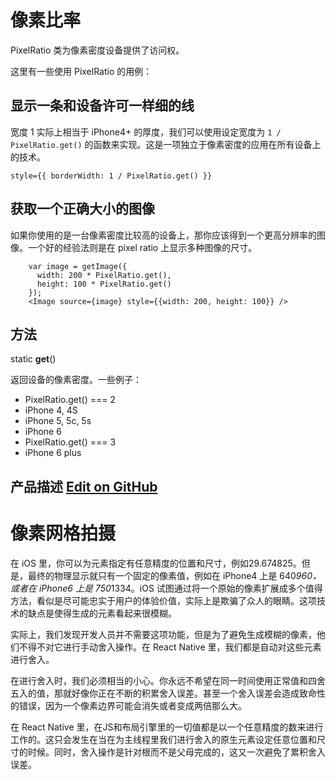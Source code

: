 # 像素比率 

PixelRatio 类为像素密度设备提供了访问权。

这里有一些使用 PixelRatio 的用例： 

## 显示一条和设备许可一样细的线 

宽度 1 实际上相当于 iPhone4+ 的厚度，我们可以使用设定宽度为 `1 / PixelRatio.get()` 的函数来实现。这是一项独立于像素密度的应用在所有设备上的技术。 

```
style={{ borderWidth: 1 / PixelRatio.get() }}
```

## 获取一个正确大小的图像 

如果你使用的是一台像素密度比较高的设备上，那你应该得到一个更高分辨率的图像。一个好的经验法则是在 pixel ratio 上显示多种图像的尺寸。

```
    var image = getImage({
	  width: 200 * PixelRatio.get(),
	  height: 100 * PixelRatio.get()
	});
    <Image source={image} style={{width: 200, height: 100}} />
```

## 方法 

static **get**()

返回设备的像素密度。一些例子：

- PixelRatio.get() === 2
 - iPhone 4, 4S
 - iPhone 5, 5c, 5s
 - iPhone 6
- PixelRatio.get() === 3
 - iPhone 6 plus

## 产品描述 [Edit on GitHub](https://github.com/facebook/react-native/blob/master/docs/PixelRatio.md)

# 像素网格拍摄 

在 iOS 里，你可以为元素指定有任意精度的位置和尺寸，例如29.674825。但是，最终的物理显示就只有一个固定的像素值，例如在 iPhone4 上是 640*960，或者在 iPhone6 上是 750*1334。iOS 试图通过将一个原始的像素扩展成多个值得方法，看似是尽可能忠实于用户的体验价值，实际上是欺骗了众人的眼睛。这项技术的缺点是使得生成的元素看起来很模糊。

实际上，我们发现开发人员并不需要这项功能，但是为了避免生成模糊的像素，他们不得不对它进行手动舍入操作。在 React Native 里，我们都是自动对这些元素进行舍入。

在进行舍入时，我们必须相当的小心。你永远不希望在同一时间使用正常值和四舍五入的值，那就好像你正在不断的积累舍入误差。甚至一个舍入误差会造成致命性的错误，因为一个像素边界可能会消失或者变成两倍那么大。

在 React Native 里，在JS和布局引擎里的一切值都是以一个任意精度的数来进行工作的。这只会发生在当在为主线程里我们进行舍入的原生元素设定任意位置和尺寸的时候。同时，舍入操作是针对根而不是父母完成的，这又一次避免了累积舍入误差。



